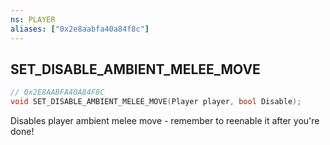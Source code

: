 ```yaml
---
ns: PLAYER
aliases: ["0x2e8aabfa40a84f8c"]
---
```

## SET_DISABLE_AMBIENT_MELEE_MOVE

```c
// 0x2E8AABFA40A84F8C
void SET_DISABLE_AMBIENT_MELEE_MOVE(Player player, bool Disable);
```

Disables player ambient melee move - remember to reenable it after you're done!


